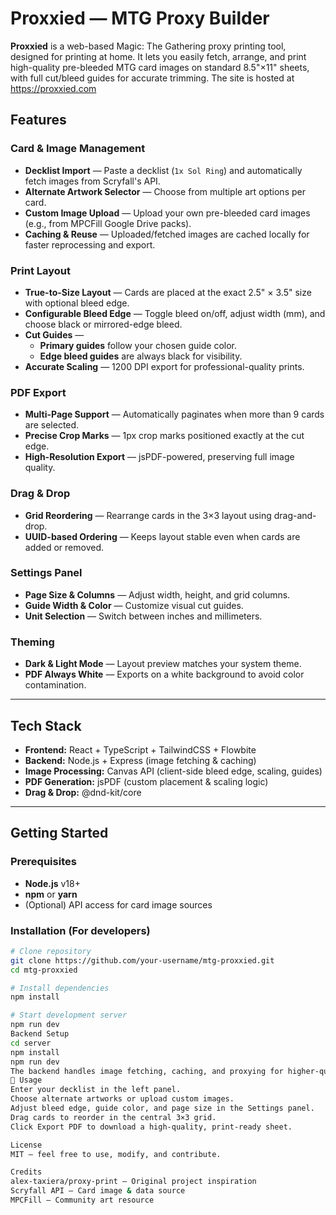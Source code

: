 # Proxxied — MTG Proxy Builder

**Proxxied** is a web-based Magic: The Gathering proxy printing tool, designed for printing at home.
It lets you easily fetch, arrange, and print high-quality pre-bleeded MTG card images on standard 8.5"×11" sheets, with full cut/bleed guides for accurate trimming.
The site is hosted at https://proxxied.com

## Features

### Card & Image Management

- **Decklist Import** — Paste a decklist (`1x Sol Ring`) and automatically fetch images from Scryfall's API.
- **Alternate Artwork Selector** — Choose from multiple art options per card.
- **Custom Image Upload** — Upload your own pre-bleeded card images (e.g., from MPCFill Google Drive packs).
- **Caching & Reuse** — Uploaded/fetched images are cached locally for faster reprocessing and export.

### Print Layout

- **True-to-Size Layout** — Cards are placed at the exact 2.5" × 3.5" size with optional bleed edge.
- **Configurable Bleed Edge** — Toggle bleed on/off, adjust width (mm), and choose black or mirrored-edge bleed.
- **Cut Guides** —
  - **Primary guides** follow your chosen guide color.
  - **Edge bleed guides** are always black for visibility.
- **Accurate Scaling** — 1200 DPI export for professional-quality prints.

### PDF Export

- **Multi-Page Support** — Automatically paginates when more than 9 cards are selected.
- **Precise Crop Marks** — 1px crop marks positioned exactly at the cut edge.
- **High-Resolution Export** — jsPDF-powered, preserving full image quality.

### Drag & Drop

- **Grid Reordering** — Rearrange cards in the 3×3 layout using drag-and-drop.
- **UUID-based Ordering** — Keeps layout stable even when cards are added or removed.

### Settings Panel

- **Page Size & Columns** — Adjust width, height, and grid columns.
- **Guide Width & Color** — Customize visual cut guides.
- **Unit Selection** — Switch between inches and millimeters.

### Theming

- **Dark & Light Mode** — Layout preview matches your system theme.
- **PDF Always White** — Exports on a white background to avoid color contamination.

---

## Tech Stack

- **Frontend:** React + TypeScript + TailwindCSS + Flowbite
- **Backend:** Node.js + Express (image fetching & caching)
- **Image Processing:** Canvas API (client-side bleed edge, scaling, guides)
- **PDF Generation:** jsPDF (custom placement & scaling logic)
- **Drag & Drop:** @dnd-kit/core

---

## Getting Started

### Prerequisites

- **Node.js** v18+
- **npm** or **yarn**
- (Optional) API access for card image sources

### Installation (For developers)

```bash
# Clone repository
git clone https://github.com/your-username/mtg-proxxied.git
cd mtg-proxxied

# Install dependencies
npm install

# Start development server
npm run dev
Backend Setup
cd server
npm install
npm run dev
The backend handles image fetching, caching, and proxying for higher-quality assets.
📄 Usage
Enter your decklist in the left panel.
Choose alternate artworks or upload custom images.
Adjust bleed edge, guide color, and page size in the Settings panel.
Drag cards to reorder in the central 3×3 grid.
Click Export PDF to download a high-quality, print-ready sheet.

License
MIT — feel free to use, modify, and contribute.

Credits
alex-taxiera/proxy-print — Original project inspiration
Scryfall API — Card image & data source
MPCFill — Community art resource
```
